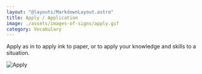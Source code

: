 ```yaml
---
layout: "@layouts/MarkdownLayout.astro"
title: Apply / Application
image: ./assets/images-of-signs/apply.gif
category: Vocabulary
---
```


Apply as in to apply ink to paper,
or to apply your knowledge and skills to a situation.

![Apply](@signs/apply.gif)
